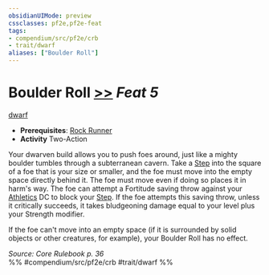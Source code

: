 ```yaml
---
obsidianUIMode: preview
cssclasses: pf2e,pf2e-feat
tags:
- compendium/src/pf2e/crb
- trait/dwarf
aliases: ["Boulder Roll"]
---
```

# Boulder Roll  [>>](rules/core-rulebook/chapter-9-playing-the-game.md#Actions "Two-Action") *Feat 5*  
[dwarf](rules/traits/dwarf.md "Dwarf Ancestry & Heritage Trait")  

- **Prerequisites**: [Rock Runner](compendium/feats/rock-runner.md)
- **Activity** Two-Action

Your dwarven build allows you to push foes around, just like a mighty boulder tumbles through a subterranean cavern. Take a [Step](rules/actions/step.md) into the square of a foe that is your size or smaller, and the foe must move into the empty space directly behind it. The foe must move even if doing so places it in harm's way. The foe can attempt a Fortitude saving throw against your [Athletics](compendium/skills.md#Athletics) DC to block your [Step](rules/actions/step.md). If the foe attempts this saving throw, unless it critically succeeds, it takes bludgeoning damage equal to your level plus your Strength modifier.

If the foe can't move into an empty space (if it is surrounded by solid objects or other creatures, for example), your Boulder Roll has no effect.

*Source: Core Rulebook p. 36*  
%% #compendium/src/pf2e/crb #trait/dwarf %%